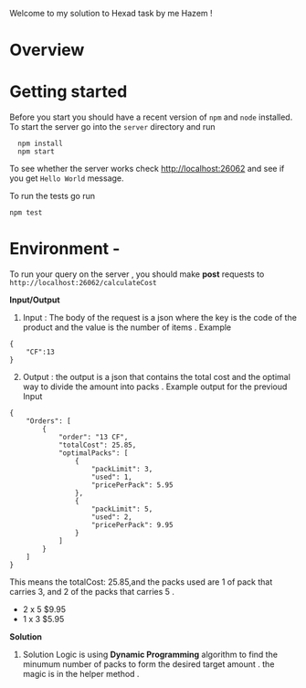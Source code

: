 Welcome to my solution to Hexad task by me Hazem !


# Overview



# Getting started
Before you start you should have a recent version of `npm` and `node`
installed.
To start the server go into the `server` directory and run
```
  npm install
  npm start
```
To see whether the server works check <http://localhost:26062> and see if you
get `Hello World` message.

To run the tests go run
```
npm test
```


# Environment -
To run your query on the server , you should make **post** requests to `http://localhost:26062/calculateCost`

**Input/Output**
1. Input : The body of the request is a json where the key is the code of the product and the value is the number of items .
Example
```
{
	"CF":13
}

```
2. Output : the output is a json that contains the total cost and the optimal way to divide the amount into packs .
Example output for the previoud Input 
```
{
    "Orders": [
        {
            "order": "13 CF",
            "totalCost": 25.85,
            "optimalPacks": [
                {
                    "packLimit": 3,
                    "used": 1,
                    "pricePerPack": 5.95
                },
                {
                    "packLimit": 5,
                    "used": 2,
                    "pricePerPack": 9.95
                }
            ]
        }
    ]
}
```
This means the totalCost: 25.85,and the packs used are 1 of pack that carries 3, and 2 of the packs that carries 5 .
- 2 x 5 $9.95
- 1 x 3 $5.95

**Solution**
1. Solution Logic is using **Dynamic Programming** algorithm to find the minumum number of packs to form the desired target amount . 
the magic is in the helper method .
